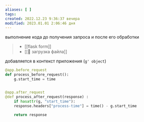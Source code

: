 ```yaml
---
aliases: [ ]
tags:
created: 2022.12.23 9:36:37 вечера
modified: 2023.01.01 2:06:46 дня
---
```

[^#]:: [Представления в веб-приложении на Flask Python.](https://docs-python.ru/packages/veb-frejmvork-flask-python/predstavlenija-veb-prilozhenii-flask/)

выполнение кода до получения запроса и после его обработки

> - [[flask form]]
> - [[💾 загрузка файла]]

добавляется в контекст приложения (`g' object`)

```python
@app.before_request
def process_before_request():
	g.start_time = time


@app.after_request
@def process_after_request(response) :
	if hasattr(g, "start_time"):
	response.headers["process-time"] = time() - g.start_time
	
	return response
```
